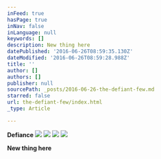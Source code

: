 ```yaml
---
inFeed: true
hasPage: true
inNav: false
inLanguage: null
keywords: []
description: New thing here
datePublished: '2016-06-26T08:59:35.130Z'
dateModified: '2016-06-26T08:59:28.988Z'
title: ''
author: []
authors: []
publisher: null
sourcePath: _posts/2016-06-26-the-defiant-few.md
starred: false
url: the-defiant-few/index.html
_type: Article

---
```

**Defiance**
![](https://the-grid-user-content.s3-us-west-2.amazonaws.com/a14d7f8f-8abc-47ef-ab86-7b6f05a651cf.jpg)
![](https://the-grid-user-content.s3-us-west-2.amazonaws.com/1bff2ee3-d995-4ffb-9e00-e780d3e81aea.jpg)
![](https://the-grid-user-content.s3-us-west-2.amazonaws.com/b5b353f1-33d4-4e1a-803e-57c5e457d56d.jpg)
![](https://the-grid-user-content.s3-us-west-2.amazonaws.com/6cb284f3-2967-4ca4-9d83-4bf524f0557c.jpg)

**New thing here**